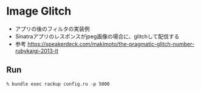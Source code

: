 # Image Glitch

- アプリの後のフィルタの実装例
- Sinatraアプリのレスポンスがjpeg画像の場合に、glitchして配信する
- 参考 https://speakerdeck.com/makimoto/the-pragmatic-glitch-number-rubykaigi-2013-lt

## Run

    % bundle exec rackup config.ru -p 5000
